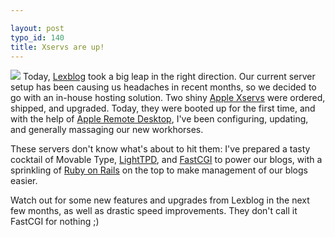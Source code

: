 ```yaml
---

layout: post
typo_id: 140
title: Xservs are up!
---
```

![](http://files.jnewland.com/server.png) Today,
[Lexblog](http://www.lexblog.com) took a big leap in the right
direction. Our current server setup has been causing us headaches in
recent months, so we decided to go with an in-house hosting solution.
Two shiny [Apple Xservs](http://www.apple.com/xserve/) were ordered,
shipped, and upgraded. Today, they were booted up for the first time,
and with the help of [Apple Remote
Desktop](http://www.apple.com/remotedesktop/), I've been configuring,
updating, and generally massaging our new workhorses.

These servers don't know what's about to hit them: I've prepared a tasty
cocktail of Movable Type, [LightTPD](http://lighttpd.com), and
[FastCGI](http://fastcgi.com) to power our blogs, with a sprinkling of
[Ruby on Rails](http://rubyonrails.com) on the top to make management of
our blogs easier.

Watch out for some new features and upgrades from Lexblog in the next
few months, as well as drastic speed improvements. They don't call it
FastCGI for nothing ;)

